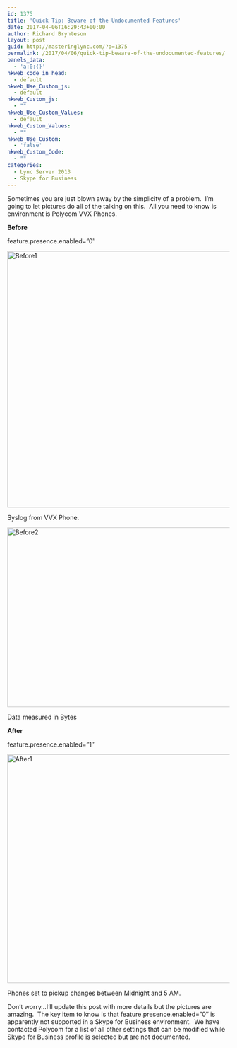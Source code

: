 ```yaml
---
id: 1375
title: 'Quick Tip: Beware of the Undocumented Features'
date: 2017-04-06T16:29:43+00:00
author: Richard Brynteson
layout: post
guid: http://masteringlync.com/?p=1375
permalink: /2017/04/06/quick-tip-beware-of-the-undocumented-features/
panels_data:
  - 'a:0:{}'
nkweb_code_in_head:
  - default
nkweb_Use_Custom_js:
  - default
nkweb_Custom_js:
  - ""
nkweb_Use_Custom_Values:
  - default
nkweb_Custom_Values:
  - ""
nkweb_Use_Custom:
  - 'false'
nkweb_Custom_Code:
  - ""
categories:
  - Lync Server 2013
  - Skype for Business
---
```

Sometimes you are just blown away by the simplicity of a problem.  I&#8217;m going to let pictures do all of the talking on this.  All you need to know is environment is Polycom VVX Phones.

**Before**

feature.presence.enabled=&#8221;0&#8243;

<a href="https://i1.wp.com/masteringlync.gcmtotalsolutions.com/wp-content/uploads/sites/2/2017/04/Before1.png" rel="attachment wp-att-1376"><img class="wp-image-1376 alignnone" src="https://i1.wp.com/masteringlync.gcmtotalsolutions.com/wp-content/uploads/sites/2/2017/04/Before1.png?resize=600%2C580&#038;ssl=1" alt="Before1" width="600" height="580" srcset="https://i0.wp.com/masteringlync.com/wp-content/uploads/sites/2/2017/04/Before1.png?w=1550&ssl=1 1550w, https://i0.wp.com/masteringlync.com/wp-content/uploads/sites/2/2017/04/Before1.png?resize=300%2C290&ssl=1 300w, https://i0.wp.com/masteringlync.com/wp-content/uploads/sites/2/2017/04/Before1.png?resize=768%2C742&ssl=1 768w, https://i0.wp.com/masteringlync.com/wp-content/uploads/sites/2/2017/04/Before1.png?resize=1024%2C990&ssl=1 1024w" sizes="(max-width: 600px) 100vw, 600px" data-recalc-dims="1" /></a>

Syslog from VVX Phone.

<a href="https://i0.wp.com/masteringlync.gcmtotalsolutions.com/wp-content/uploads/sites/2/2017/04/Before2.png" rel="attachment wp-att-1377"><img class="wp-image-1377 alignnone" src="https://i0.wp.com/masteringlync.gcmtotalsolutions.com/wp-content/uploads/sites/2/2017/04/Before2.png?resize=600%2C406&#038;ssl=1" alt="Before2" width="600" height="406" srcset="https://i0.wp.com/masteringlync.com/wp-content/uploads/sites/2/2017/04/Before2.png?w=1402&ssl=1 1402w, https://i0.wp.com/masteringlync.com/wp-content/uploads/sites/2/2017/04/Before2.png?resize=300%2C203&ssl=1 300w, https://i0.wp.com/masteringlync.com/wp-content/uploads/sites/2/2017/04/Before2.png?resize=768%2C519&ssl=1 768w, https://i0.wp.com/masteringlync.com/wp-content/uploads/sites/2/2017/04/Before2.png?resize=1024%2C692&ssl=1 1024w" sizes="(max-width: 600px) 100vw, 600px" data-recalc-dims="1" /></a>

Data measured in Bytes

**After**

feature.presence.enabled=&#8221;1&#8243;

<a href="https://i1.wp.com/masteringlync.gcmtotalsolutions.com/wp-content/uploads/sites/2/2017/04/After1.png" rel="attachment wp-att-1378"><img class="alignnone wp-image-1378" src="https://i1.wp.com/masteringlync.gcmtotalsolutions.com/wp-content/uploads/sites/2/2017/04/After1.png?resize=600%2C517&#038;ssl=1" alt="After1" width="600" height="517" srcset="https://i2.wp.com/masteringlync.com/wp-content/uploads/sites/2/2017/04/After1.png?w=1202&ssl=1 1202w, https://i2.wp.com/masteringlync.com/wp-content/uploads/sites/2/2017/04/After1.png?resize=300%2C258&ssl=1 300w, https://i2.wp.com/masteringlync.com/wp-content/uploads/sites/2/2017/04/After1.png?resize=768%2C661&ssl=1 768w, https://i2.wp.com/masteringlync.com/wp-content/uploads/sites/2/2017/04/After1.png?resize=1024%2C882&ssl=1 1024w" sizes="(max-width: 600px) 100vw, 600px" data-recalc-dims="1" /></a>

Phones set to pickup changes between Midnight and 5 AM.

Don&#8217;t worry&#8230;I&#8217;ll update this post with more details but the pictures are amazing.  The key item to know is that feature.presence.enabled=&#8221;0&#8243; is apparently not supported in a Skype for Business environment.  We have contacted Polycom for a list of all other settings that can be modified while Skype for Business profile is selected but are not documented.